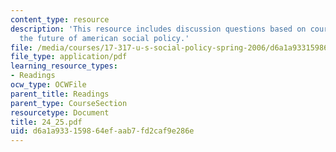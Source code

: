 ```yaml
---
content_type: resource
description: 'This resource includes discussion questions based on course conclusion:
  the future of american social policy.'
file: /media/courses/17-317-u-s-social-policy-spring-2006/d6a1a933159864efaab7fd2caf9e286e_24_25.pdf
file_type: application/pdf
learning_resource_types:
- Readings
ocw_type: OCWFile
parent_title: Readings
parent_type: CourseSection
resourcetype: Document
title: 24_25.pdf
uid: d6a1a933-1598-64ef-aab7-fd2caf9e286e
---
```

